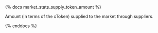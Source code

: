 {% docs market_stats_supply_token_amount %}

Amount (in terms of the cToken) supplied to the market through suppliers.

{% enddocs %}